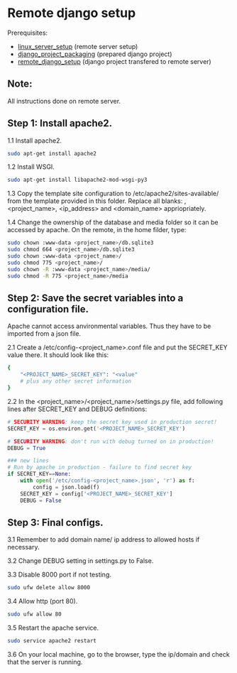 # Remote django setup

Prerequisites:

- [linux_server_setup](../linux_server_setup/) (remote server setup)
- [django_project_packaging](../django_project_packaging) (prepared django project)
- [remote_django_setup](../django_project_packaging) (django project transfered to remote server)

## Note:

All instructions done on remote server.


## Step 1: Install apache2.

1.1 Install apache2.

```bash
sudo apt-get install apache2
```

1.2 Install WSGI.

```bash
sudo apt-get install libapache2-mod-wsgi-py3
```

1.3 Copy the template site configuration to /etc/apache2/sites-available/ from the template provided in this folder. Replace all blanks: <username>, <project_name>, <ip_address> and <domain_name> appriopriately. 

1.4 Change the ownership of the database and media folder so it can be accessed by apache. On the remote, in the home filder, type:

```bash
sudo chown :www-data <project_name>/db.sqlite3
sudo chmod 664 <project_name>/db.sqlite3
sudo chown :www-data <project_name>/
sudo chmod 775 <project_name>/
sudo chown -R :www-data <project_name>/media/
sudo chmod -R 775 <project_name>/media
```



## Step 2: Save the secret variables into a configuration file.

Apache cannot access anvironmental variables. Thus they have to be imported from a json file.

2.1 Create a /etc/config-<project_name>.conf file and put the SECRET_KEY value there. It should look like this:


```bash
{
    "<PROJECT_NAME>_SECRET_KEY": "<value"
    # plus any other secret information
}
```

2.2 In the <project_name>/<project_name>/settings.py file, add following lines after SECRET_KEY and DEBUG definitions:

```python
# SECURITY WARNING: keep the secret key used in production secret!
SECRET_KEY = os.environ.get('<PROJECT_NAME>_SECRET_KEY')

# SECURITY WARNING: don't run with debug turned on in production!
DEBUG = True

### new lines
# Run by apache in production - failure to find secret key
if SECRET_KEY==None:
    with open('/etc/config-<project_name>.json', 'r') as f:
        config = json.load(f)
    SECRET_KEY = config['<PROJECT_NAME>_SECRET_KEY']
    DEBUG = False
```

## Step 3: Final configs.

3.1 Remember to add domain name/ ip address to allowed hosts if necessary.

3.2 Change DEBUG setting in settings.py to False.

3.3 Disable 8000 port if not testing.

```bash
sudo ufw delete allow 8000
```

3.4 Allow http (port 80).

```bash
sudo ufw allow 80
```

3.5 Restart the apache service.

```bash
sudo service apache2 restart
```

3.6 On your local machine, go to the browser, type the ip/domain and check that the server is running.
